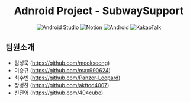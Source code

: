 
<div align="center">
 
	
# Adnroid Project - SubwaySupport 
 <img src="https://img.shields.io/badge/Android Studio-3DDC84?style=flat&logo=Android Studio&logoColor=white" alt="Android Studio"/> 
 <img src="https://img.shields.io/badge/Notion-000000?style=flat&logo=Notion&logoColor=white" alt="Notion"/>
 <img src="https://img.shields.io/badge/Android-3DDC84?style=flat&logo=Android&logoColor=white" alt="Android"/> 
 <img src="https://img.shields.io/badge/KakaoTalk-FFCD00?style=flat&logo=KakaoTalk&logoColor=white" alt="KakaoTalk"/>
	
</div>

## 팀원소개
+ 임성묵 (https://github.com/mookseong)
+ 이승규 (https://github.com/max990624)
+ 최수빈 (https://github.com/Panzer-Leopard)
+ 장병찬 (https://github.com/akftod4007)
+ 신진영 (https://github.com/404cube)
